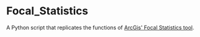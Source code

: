 # Focal_Statistics
A Python script that replicates the functions of [ArcGis' Focal Statistics tool](https://pro.arcgis.com/en/pro-app/2.8/tool-reference/spatial-analyst/focal-statistics.htm). 
